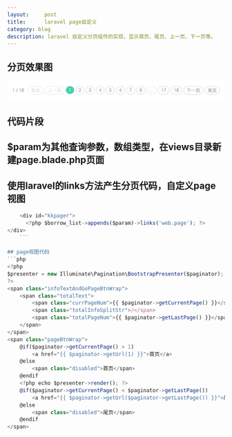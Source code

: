 ```yaml
---
layout:     post
title:      laravel page自定义
category: blog
description: laravel 自定义分页组件的实现，显示首页、尾页、上一页、下一页等。
---    
```

          

## 分页效果图      
![Alt Text](../images/2015-06-12-01.png)      

## 代码片段      

## $param为其他查询参数，数组类型，在views目录新建page.blade.php页面

## 使用laravel的links方法产生分页代码，自定义page视图
```js
	<div id="kkpager">
	  <?php $borrow_list->appends($param)->links('web.page'); ?>
</div>
	```

## page视图代码
```php
<?php
$presenter = new Illuminate\Pagination\BootstrapPresenter($paginator);
?>
<span class="infoTextAndGoPageBtnWrap">
    <span class="totalText">
        <span class="currPageNum">{{ $paginator->getCurrentPage() }}</span>
        <span class="totalInfoSplitStr">/</span>
        <span class="totalPageNum">{{ $paginator->getLastPage() }}</span>
    </span>
</span>
<span class="pageBtnWrap">
    @if($paginator->getCurrentPage() > 1)
        <a href="{{ $paginator->getUrl(1) }}">首页</a>
    @else
        <span class="disabled">首页</span>
    @endif
    <?php echo $presenter->render(); ?>
    @if($paginator->getCurrentPage() < $paginator->getLastPage())
        <a href="{{ $paginator->getUrl($paginator->getLastPage()) }}">尾页</a>
    @else
        <span class="disabled">尾页</span>
    @endif
</span>
```


